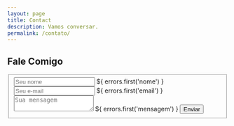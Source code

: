 ```yaml
---
layout: page
title: Contact
description: Vamos conversar.
permalink: /contato/
---
```


<style type="text/css" media="screen">
  .container {
    margin: 0px auto;
    max-width: 600px;
  }
</style>

<div class="container">

  <h2>Fale Comigo</h2>

  <div id="form" class="contact-form">
    <form accept-charset="UTF-8" method="POST" action="https://formspree.io/{{ site.email }}" v-on:submit.prevent="validateBeforeSubmit" ref="contact">
      <fieldset>
        <input type="hidden" name="_subject" value="Novo contato!" />
        <input type="hidden" name="_next" value="{{ site.url }}/contato/mensagem-enviada/" />
        <input type="hidden" name="_language" value="pt" />
        <input type="text" name="nome" placeholder="Seu nome" v-validate="'required'" :class="{ 'has-error': errors.has('nome') }">
        <span v-if="errors.has('nome')" v-cloak>${ errors.first('nome') }</span>
        <input type="text" name="email" placeholder="Seu e-mail" v-validate="'required|email'" :class="{ 'has-error': errors.has('email') }">
        <span v-if="errors.has('email')" v-cloak>${ errors.first('email') }</span>
        <textarea name="mensagem" onkeyup="adjust_textarea(this)" placeholder="Sua mensagem" v-validate="'required'" :class="{ 'has-error': errors.has('mensagem') }"></textarea>
        <span v-if="errors.has('mensagem')" v-cloak>${ errors.first('mensagem') }</span>
        <button type="submit">Enviar</button>    
      </fieldset>
    </form>
  </div>

</div>

<script type="text/javascript">
  function adjust_textarea(h) {
      h.style.height = "200px";
      h.style.height = (h.scrollHeight)+"px";
  }
</script>

<script src="https://unpkg.com/vue@2.4.2"></script>
<script src="https://unpkg.com/vee-validate@2.0.0-rc.8"></script>
<script type="text/javascript">
Vue.use(VeeValidate);

const dictionary = {
  pt: {
    custom: {
      nome: {
        required: 'Por favor, insira seu nome'
      },
      email: {
        required: 'Por favor, insira seu e-mail',
        email: 'O e-mail deve ser válido'
      },
      mensagem: {
        required: 'Por favor, insira sua mensagem'
      }
    }
  }
};

VeeValidate.Validator.updateDictionary(dictionary);
VeeValidate.Validator.setLocale('pt');

new Vue({
  el: '#form',
  delimiters: ['${', '}'],
  methods: {
    validateBeforeSubmit: function () {
      this.$validator.validateAll();
      if (!this.errors.any()) {
        this.$refs.contact.submit();
      }
    }
  }
});
</script>

